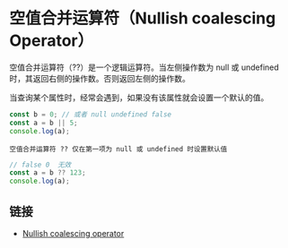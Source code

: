 # 空值合并运算符（Nullish coalescing Operator）

空值合并运算符（??）是一个逻辑运算符。当左侧操作数为 null 或 undefined 时，其返回右侧的操作数。否则返回左侧的操作数。

当查询某个属性时，经常会遇到，如果没有该属性就会设置一个默认的值。

```js
const b = 0; // 或者 null undefined false
const a = b || 5;
console.log(a);
```

`空值合并运算符 ?? 仅在第一项为 null 或 undefined 时设置默认值`

```js
// false 0  无效
const a = b ?? 123;
console.log(a);
```

## 链接

- [Nullish coalescing operator](https://developer.mozilla.org/zh-CN/docs/Web/JavaScript/Reference/Operators/Nullish_coalescing_operator)
